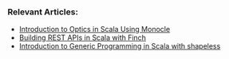 ### Relevant Articles:

- [Introduction to Optics in Scala Using Monocle](https://www.baeldung.com/scala/monocle-optics)
- [Building REST APIs in Scala with Finch](https://www.baeldung.com/scala/finch-rest-apis)
- [Introduction to Generic Programming in Scala with shapeless](https://www.baeldung.com/scala/generic-programming)
